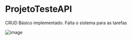 # ProjetoTesteAPI

CRUD Básico implementado. Falta o sistema para as tarefas

![image](https://user-images.githubusercontent.com/62299705/224728694-4592c9f8-9976-44f1-8ff9-f7b97e53ea9f.png)
